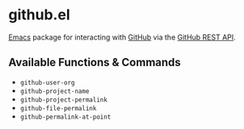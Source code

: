 # github.el
[Emacs](https://www.gnu.org/software/emacs/) package for interacting with [GitHub](https://github.com/) via the [GitHub REST API](https://docs.github.com/en/rest?apiVersion=2022-11-28).

## Available Functions & Commands
- `github-user-org`
- `github-project-name`
- `github-project-permalink`
- `github-file-permalink`
- `github-permalink-at-point`
